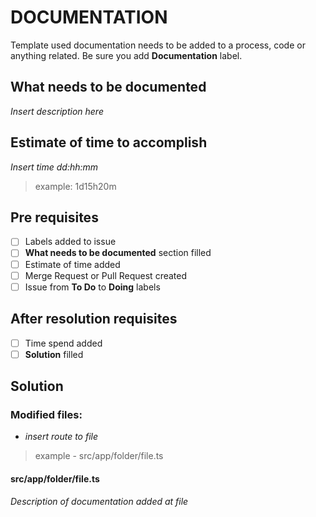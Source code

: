 # DOCUMENTATION

Template used documentation needs to be added to a process, code or anything related.
Be sure you add **Documentation** label.

## What needs to be documented

_Insert description here_

## Estimate of time to accomplish

_Insert time dd:hh:mm_

> example: 1d15h20m

## Pre requisites

- [ ] Labels added to issue
- [ ] **What needs to be documented** section filled
- [ ] Estimate of time added
- [ ] Merge Request or Pull Request created
- [ ] Issue from **To Do** to **Doing** labels

## After resolution requisites

- [ ] Time spend added
- [ ] **Solution** filled

## Solution

### Modified files:

- _insert route to file_

> example - src/app/folder/file.ts

#### src/app/folder/file.ts

_Description of documentation added at file_
